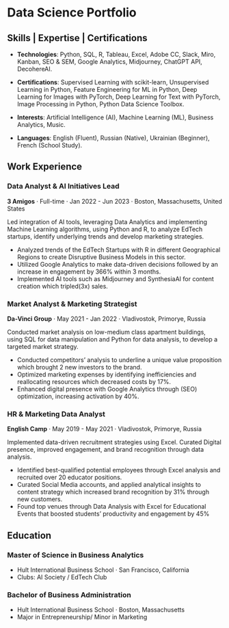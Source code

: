 # Data Science Portfolio

## **Skills | Expertise | Certifications**

- **Technologies**: Python, SQL, R, Tableau, Excel, Adobe CC, Slack, Miro, Kanban, SEO & SEM, Google Analytics, Midjourney, ChatGPT API, DecohereAI.

- **Certifications**: Supervised Learning with scikit-learn, Unsupervised Learning in Python, Feature Engineering for ML in Python, Deep Learning for Images with PyTorch, Deep Learning for Text with PyTorch, Image Processing in Python, Python Data Science Toolbox.

- **Interests**: Artificial Intelligence (AI), Machine Learning (ML), Business Analytics, Music.

- **Languages**: English (Fluent), Russian (Native), Ukrainian (Beginner), French (School Study).

## **Work Experience**

### Data Analyst & AI Initiatives Lead
**3 Amigos** · Full-time · 
Jan 2022 - Jun 2023 · 
Boston, Massachusetts, United States

Led integration of AI tools, leveraging Data Analytics and implementing Machine Learning algorithms, using Python and R, to analyze EdTech startups, identify underlying trends and develop marketing strategies.
- Analyzed trends of the EdTech Startups with R in different Geographical Regions to create Disruptive Business Models in this sector.
- Utilized Google Analytics to make data-driven decisions followed by an increase in engagement by 366% within 3 months.
- Implemented AI tools such as Midjourney and SynthesiaAI for content creation which tripled(3x) sales.


### Market Analyst & Marketing Strategist
**Da-Vinci Group** · 
May 2021 - Jan 2022 · 
Vladivostok, Primorye, Russia

Conducted market analysis on low-medium class apartment buildings, using SQL for data manipulation and Python for data analysis, to develop a targeted market strategy.
- Conducted competitors’ analysis to underline a unique value proposition which brought 2 new investors to the brand.
- Optimized marketing expenses by identifying inefficiencies and reallocating resources which decreased costs by 17%.
- Enhanced digital presence with Google Analytics through (SEO) optimization, increasing activation by 40%.


### HR & Marketing Data Analyst
**English Camp** · 
May 2019 - May 2021 · 
Vladivostok, Primorye, Russia

Implemented data-driven recruitment strategies using Excel. Curated Digital presence, improved engagement, and brand recognition through data analysis.
- Identified best-qualified potential employees through Excel analysis and recruited over 20 educator positions.
- Curated Social Media accounts, and applied analytical insights to content strategy which increased brand recognition by 31% through new customers.
- Found top venues through Data Analysis with Excel for Educational Events that boosted students’ productivity and engagement by 45%

## **Education**

### Master of Science in Business Analytics
- Hult International Business School · San Francisco, California
- Clubs: AI Society / EdTech Club

### Bachelor of Business Administration
- Hult International Business School · Boston, Massachusetts
- Major in Entrepreneurship/ Minor in Marketing
